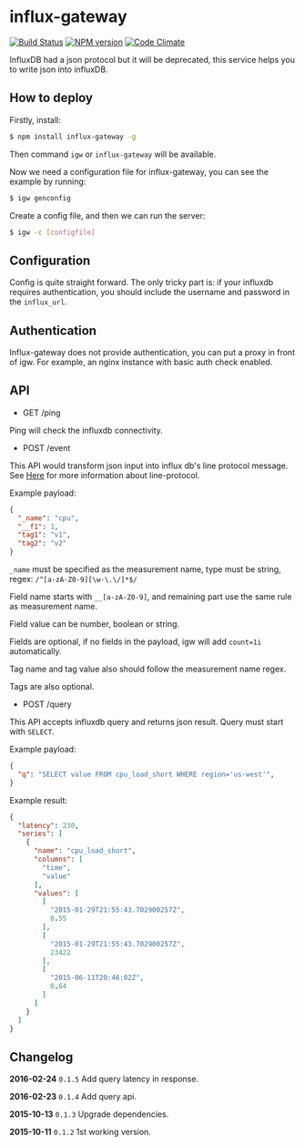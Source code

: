 # influx-gateway

[![Build Status](https://travis-ci.org/txchen/influx-gateway.svg)](https://travis-ci.org/txchen/influx-gateway)
[![NPM version](http://img.shields.io/npm/v/influx-gateway.svg?style=flat-square)](https://www.npmjs.com/package/influx-gateway)
[![Code Climate](https://codeclimate.com/github/txchen/influx-gateway/badges/gpa.svg)](https://codeclimate.com/github/txchen/eslint-plugin-riot)

InfluxDB had a json protocol but it will be deprecated, this service helps you to write json into influxDB.

## How to deploy

Firstly, install:

```bash
$ npm install influx-gateway -g
```

Then command `igw` or `influx-gateway` will be available.

Now we need a configuration file for influx-gateway, you can see the example by running:

```bash
$ igw genconfig
```

Create a config file, and then we can run the server:

```bash
$ igw -c [configfile]
```

## Configuration

Config is quite straight forward. The only tricky part is: if your influxdb requires authentication, you should include the username and password in the `influx_url`.

## Authentication

Influx-gateway does not provide authentication, you can put a proxy in front of igw. For example, an nginx instance with basic auth check enabled.

## API

* GET /ping

Ping will check the influxdb connectivity.

* POST /event

This API would transform json input into influx db's line protocol message. See [Here](https://influxdb.com/docs/v0.9/write_protocols/line.html) for more information about line-protocol.

Example payload:

```json
{
  "_name": "cpu",
  "__f1": 1,
  "tag1": "v1",
  "tag2": "v2"
}
```

`_name` must be specified as the measurement name, type must be string, regex: `/^[a-zA-Z0-9][\w-\.\/]*$/`

Field name starts with `__[a-zA-Z0-9]`, and remaining part use the same rule as measurement name.

Field value can be number, boolean or string.

Fields are optional, if no fields in the payload, igw will add `count=1i` automatically.

Tag name and tag value also should follow the measurement name regex.

Tags are also optional.

* POST /query

This API accepts influxdb query and returns json result. Query must start with `SELECT`.

Example payload:

```json
{
  "q": "SELECT value FROM cpu_load_short WHERE region='us-west'",
}
```

Example result:

```json
{
  "latency": 230,
  "series": [
    {
      "name": "cpu_load_short",
      "columns": [
        "time",
        "value"
      ],
      "values": [
        [
          "2015-01-29T21:55:43.702900257Z",
          0.55
        ],
        [
          "2015-01-29T21:55:43.702900257Z",
          23422
        ],
        [
          "2015-06-11T20:46:02Z",
          0.64
        ]
      ]
    }
  ]
}
```

## Changelog

**2016-02-24** `0.1.5`
Add query latency in response.

**2016-02-23** `0.1.4`
Add query api.

**2015-10-13** `0.1.3`
Upgrade dependencies.

**2015-10-11** `0.1.2`
1st working version.

